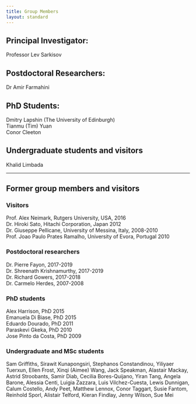 ```yaml
---
title: Group Members
layout: standard
---
```


## Principal Investigator:
Professor Lev Sarkisov

## Postdoctoral Researchers:
Dr Amir Farmahini

## PhD Students:
Dmitry Lapshin (The University of Edinburgh) <br>
Tianmu (Tim) Yuan <br>
Conor Cleeton <br>

## Undergraduate students and visitors
Khalid Limbada

<hr>

## Former group members and visitors
### Visitors
Prof. Alex Neimark, Rutgers University, USA, 2016 <br>
Dr. Hiroki Sato, Hitachi Corporation, Japan 2012 <br>
Dr. Giuseppe Pellicane, University of Messina, Italy, 2008-2010 <br>
Prof. Joao Paulo Prates Ramalho, University of Evora, Portugal 2010 <br>

### Postdoctoral researchers
Dr. Pierre Fayon, 2017-2019 <br>
Dr. Shreenath Krishnamurthy, 2017-2019 <br>
Dr. Richard Gowers, 2017-2018 <br>
Dr. Carmelo Herdes, 2007-2008 <br>

### PhD students
Alex Harrison, PhD 2015 <br>
Emanuela Di Biase, PhD 2015 <br>
Eduardo Dourado, PhD 2011 <br> 
Paraskevi Gkeka, PhD 2010 <br>
Jose Pinto da Costa, PhD 2009 <br>

### Undergraduate and MSc students
Sam Griffiths, Sirawit Kunapongsiri, Stephanos Constandinou, Yiliyaer Tuerxun, Ellen Frost, Xinqi (Aimee) Wang, Jack Speakman, Alastair Mackay, Astrid Stroobants, Samir Diab, Cecilia Bores-Quijano, Yiran Tang, Angela Barone, Alessia Centi, Luigia Zazzara, Luis Vilchez-Cuesta, Lewis Dunnigan, Calum Costello, Andy Peet, Matthew Lennox, Conor Taggart, Susie Fantom, Reinhold Sporl, Alistair Telford, Kieran Findlay, Jenny Wilson, Sue Mei
